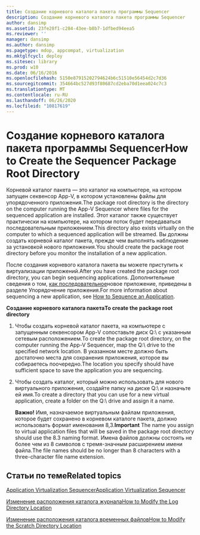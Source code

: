 ```yaml
---
title: Создание корневого каталога пакета программы Sequencer
description: Создание корневого каталога пакета программы Sequencer
author: dansimp
ms.assetid: 23fe28f1-c284-43ee-b8b7-1dfbed94eea5
ms.reviewer: ''
manager: dansimp
ms.author: dansimp
ms.pagetype: mdop, appcompat, virtualization
ms.mktglfcycl: deploy
ms.sitesec: library
ms.prod: w10
ms.date: 06/16/2016
ms.openlocfilehash: 5150e87915202794624b6c51510e56454d2c7d36
ms.sourcegitcommit: 354664bc527d93f80687cd2eba70d1eea024c7c3
ms.translationtype: MT
ms.contentlocale: ru-RU
ms.lasthandoff: 06/26/2020
ms.locfileid: "10817619"
---
```

# <span data-ttu-id="ac316-103">Создание корневого каталога пакета программы Sequencer</span><span class="sxs-lookup"><span data-stu-id="ac316-103">How to Create the Sequencer Package Root Directory</span></span>


<span data-ttu-id="ac316-104">Корневой каталог пакета — это каталог на компьютере, на котором запущен секвенсор App-V, в котором установлены файлы для упорядоченного приложения.</span><span class="sxs-lookup"><span data-stu-id="ac316-104">The package root directory is the directory on the computer running the App-V Sequencer where files for the sequenced application are installed.</span></span> <span data-ttu-id="ac316-105">Этот каталог также существует практически на компьютере, на котором поток будет передаваться последовательным приложением.</span><span class="sxs-lookup"><span data-stu-id="ac316-105">This directory also exists virtually on the computer to which a sequenced application will be streamed.</span></span> <span data-ttu-id="ac316-106">Вы должны создать корневой каталог пакета, прежде чем выполнять наблюдение за установкой нового приложения.</span><span class="sxs-lookup"><span data-stu-id="ac316-106">You should create the package root directory before you monitor the installation of a new application.</span></span>

<span data-ttu-id="ac316-107">После создания корневого каталога пакета вы можете приступить к виртуализации приложений.</span><span class="sxs-lookup"><span data-stu-id="ac316-107">After you have created the package root directory, you can begin sequencing applications.</span></span> <span data-ttu-id="ac316-108">Дополнительные сведения о том, [как последовательное](how-to-sequence-an-application.md)новое приложение, приведены в разделе Упорядочение приложения.</span><span class="sxs-lookup"><span data-stu-id="ac316-108">For more information about sequencing a new application, see [How to Sequence an Application](how-to-sequence-an-application.md).</span></span>

**<span data-ttu-id="ac316-109">Создание корневого каталога пакета</span><span class="sxs-lookup"><span data-stu-id="ac316-109">To create the package root directory</span></span>**

1.  <span data-ttu-id="ac316-110">Чтобы создать корневой каталог пакета, на компьютере с запущенным секвенсором App-V сопоставьте диск Q:\\ с указанным сетевым расположением.</span><span class="sxs-lookup"><span data-stu-id="ac316-110">To create the package root directory, on the computer running the App-V Sequencer, map the Q:\\ drive to the specified network location.</span></span> <span data-ttu-id="ac316-111">В указанном месте должно быть достаточно места для сохранения приложения, которое вы собираетесь поочередно.</span><span class="sxs-lookup"><span data-stu-id="ac316-111">The location you specify should have sufficient space to save the application you are sequencing.</span></span>

2.  <span data-ttu-id="ac316-112">Чтобы создать каталог, который можно использовать для нового виртуального приложения, создайте папку на диске Q:\\ и назначьте ей имя.</span><span class="sxs-lookup"><span data-stu-id="ac316-112">To create a directory that you can use for a new virtual application, create a folder on the Q:\\ drive and assign it a name.</span></span>

    <span data-ttu-id="ac316-113">**Важно!**  Имя, назначаемое виртуальным файлам приложения, которое будет сохранено в корневом каталоге пакета, должно использовать формат именования 8,3.</span><span class="sxs-lookup"><span data-stu-id="ac316-113">**Important** The name you assign to virtual application files that will be saved in the package root directory should use the 8.3 naming format.</span></span> <span data-ttu-id="ac316-114">Имена файлов должны состоять не более чем из 8 символов с тремя-значным расширением имени файла.</span><span class="sxs-lookup"><span data-stu-id="ac316-114">The file names should be no longer than 8 characters with a three-character file name extension.</span></span>

     

## <span data-ttu-id="ac316-115">Статьи по теме</span><span class="sxs-lookup"><span data-stu-id="ac316-115">Related topics</span></span>


[<span data-ttu-id="ac316-116">Application Virtualization Sequencer</span><span class="sxs-lookup"><span data-stu-id="ac316-116">Application Virtualization Sequencer</span></span>](application-virtualization-sequencer.md)

[<span data-ttu-id="ac316-117">Изменение расположения каталога журнала</span><span class="sxs-lookup"><span data-stu-id="ac316-117">How to Modify the Log Directory Location</span></span>](how-to-modify-the-log-directory-location.md)

[<span data-ttu-id="ac316-118">Изменение расположения каталога временных файлов</span><span class="sxs-lookup"><span data-stu-id="ac316-118">How to Modify the Scratch Directory Location</span></span>](how-to-modify-the-scratch-directory-location.md)

 

 





